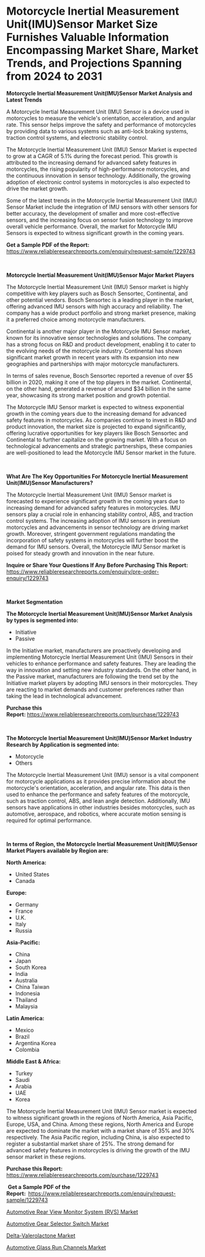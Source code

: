 <p><h1>Motorcycle Inertial Measurement Unit(IMU)Sensor Market Size Furnishes Valuable Information Encompassing Market Share, Market Trends, and Projections Spanning from 2024 to 2031</h1></p><p><strong>Motorcycle Inertial Measurement Unit(IMU)Sensor Market Analysis and Latest Trends</strong></p>
<p><p>A Motorcycle Inertial Measurement Unit (IMU) Sensor is a device used in motorcycles to measure the vehicle's orientation, acceleration, and angular rate. This sensor helps improve the safety and performance of motorcycles by providing data to various systems such as anti-lock braking systems, traction control systems, and electronic stability control.</p><p>The Motorcycle Inertial Measurement Unit (IMU) Sensor Market is expected to grow at a CAGR of 5.1% during the forecast period. This growth is attributed to the increasing demand for advanced safety features in motorcycles, the rising popularity of high-performance motorcycles, and the continuous innovation in sensor technology. Additionally, the growing adoption of electronic control systems in motorcycles is also expected to drive the market growth.</p><p>Some of the latest trends in the Motorcycle Inertial Measurement Unit (IMU) Sensor Market include the integration of IMU sensors with other sensors for better accuracy, the development of smaller and more cost-effective sensors, and the increasing focus on sensor fusion technology to improve overall vehicle performance. Overall, the market for Motorcycle IMU Sensors is expected to witness significant growth in the coming years.</p></p>
<p><strong>Get a Sample PDF of the Report:&nbsp;</strong> <a href="https://www.reliableresearchreports.com/enquiry/request-sample/1229743">https://www.reliableresearchreports.com/enquiry/request-sample/1229743</a></p>
<p>&nbsp;</p>
<p><strong>Motorcycle Inertial Measurement Unit(IMU)Sensor Major Market Players</strong></p>
<p><p>The Motorcycle Inertial Measurement Unit (IMU) Sensor market is highly competitive with key players such as Bosch Sensortec, Continental, and other potential vendors. Bosch Sensortec is a leading player in the market, offering advanced IMU sensors with high accuracy and reliability. The company has a wide product portfolio and strong market presence, making it a preferred choice among motorcycle manufacturers.</p><p>Continental is another major player in the Motorcycle IMU Sensor market, known for its innovative sensor technologies and solutions. The company has a strong focus on R&D and product development, enabling it to cater to the evolving needs of the motorcycle industry. Continental has shown significant market growth in recent years with its expansion into new geographies and partnerships with major motorcycle manufacturers.</p><p>In terms of sales revenue, Bosch Sensortec reported a revenue of over $5 billion in 2020, making it one of the top players in the market. Continental, on the other hand, generated a revenue of around $34 billion in the same year, showcasing its strong market position and growth potential.</p><p>The Motorcycle IMU Sensor market is expected to witness exponential growth in the coming years due to the increasing demand for advanced safety features in motorcycles. As companies continue to invest in R&D and product innovation, the market size is projected to expand significantly, offering lucrative opportunities for key players like Bosch Sensortec and Continental to further capitalize on the growing market. With a focus on technological advancements and strategic partnerships, these companies are well-positioned to lead the Motorcycle IMU Sensor market in the future.</p></p>
<p>&nbsp;</p>
<p><strong>What Are The Key Opportunities For Motorcycle Inertial Measurement Unit(IMU)Sensor Manufacturers?</strong></p>
<p><p>The Motorcycle Inertial Measurement Unit (IMU) Sensor market is forecasted to experience significant growth in the coming years due to increasing demand for advanced safety features in motorcycles. IMU sensors play a crucial role in enhancing stability control, ABS, and traction control systems. The increasing adoption of IMU sensors in premium motorcycles and advancements in sensor technology are driving market growth. Moreover, stringent government regulations mandating the incorporation of safety systems in motorcycles will further boost the demand for IMU sensors. Overall, the Motorcycle IMU Sensor market is poised for steady growth and innovation in the near future.</p></p>
<p><strong>Inquire or Share Your Questions If Any Before Purchasing This Report:</strong> <a href="https://www.reliableresearchreports.com/enquiry/pre-order-enquiry/1229743">https://www.reliableresearchreports.com/enquiry/pre-order-enquiry/1229743</a></p>
<p>&nbsp;</p>
<p><strong>Market Segmentation</strong></p>
<p><strong>The Motorcycle Inertial Measurement Unit(IMU)Sensor Market Analysis by types is segmented into:</strong></p>
<p><ul><li>Initiative</li><li>Passive</li></ul></p>
<p><p>In the Initiative market, manufacturers are proactively developing and implementing Motorcycle Inertial Measurement Unit (IMU) Sensors in their vehicles to enhance performance and safety features. They are leading the way in innovation and setting new industry standards. On the other hand, in the Passive market, manufacturers are following the trend set by the Initiative market players by adopting IMU sensors in their motorcycles. They are reacting to market demands and customer preferences rather than taking the lead in technological advancement.</p></p>
<p><strong>Purchase this Report:&nbsp;</strong><a href="https://www.reliableresearchreports.com/purchase/1229743">https://www.reliableresearchreports.com/purchase/1229743</a></p>
<p>&nbsp;</p>
<p><strong>The Motorcycle Inertial Measurement Unit(IMU)Sensor Market Industry Research by Application is segmented into:</strong></p>
<p><ul><li>Motorcycle</li><li>Others</li></ul></p>
<p><p>The Motorcycle Inertial Measurement Unit (IMU) sensor is a vital component for motorcycle applications as it provides precise information about the motorcycle's orientation, acceleration, and angular rate. This data is then used to enhance the performance and safety features of the motorcycle, such as traction control, ABS, and lean angle detection. Additionally, IMU sensors have applications in other industries besides motorcycles, such as automotive, aerospace, and robotics, where accurate motion sensing is required for optimal performance.</p></p>
<p>&nbsp;</p>
<p><strong>In terms of Region, the Motorcycle Inertial Measurement Unit(IMU)Sensor Market Players available by Region are:</strong></p>
<p>
    <p> <strong> North America: </strong>
        <ul>
            <li>United States</li>
            <li>Canada</li>
        </ul>
        </p> 
    <p> <strong> Europe: </strong>
        <ul>
            <li>Germany</li>
            <li>France</li>
            <li>U.K.</li>
            <li>Italy</li>
            <li>Russia</li>
        </ul>
        </p> 
    <p> <strong> Asia-Pacific: </strong>
        <ul>
            <li>China</li>
            <li>Japan</li>
            <li>South Korea</li>
            <li>India</li>
            <li>Australia</li>
            <li>China Taiwan</li>
            <li>Indonesia</li>
            <li>Thailand</li>
            <li>Malaysia</li>
        </ul>
        </p> 
    <p> <strong> Latin America: </strong>
        <ul>
            <li>Mexico</li>
            <li>Brazil</li>
            <li>Argentina Korea</li>
            <li>Colombia</li>
        </ul>
        </p> 
    <p> <strong> Middle East & Africa: </strong>
        <ul>
            <li>Turkey</li>
            <li>Saudi</li>
            <li>Arabia</li>
            <li>UAE</li>
            <li>Korea</li>
        </ul>
    </p>
    </p>
<p><p>The Motorcycle Inertial Measurement Unit (IMU) Sensor market is expected to witness significant growth in the regions of North America, Asia Pacific, Europe, USA, and China. Among these regions, North America and Europe are expected to dominate the market with a market share of 35% and 30% respectively. The Asia Pacific region, including China, is also expected to register a substantial market share of 25%. The strong demand for advanced safety features in motorcycles is driving the growth of the IMU sensor market in these regions.</p></p>
<p><strong>Purchase this Report: </strong><a href="https://www.reliableresearchreports.com/purchase/1229743">https://www.reliableresearchreports.com/purchase/1229743</a></p>
<p>&nbsp;<strong>Get a Sample PDF of the Report:&nbsp;&nbsp;</strong><a href="https://www.reliableresearchreports.com/enquiry/request-sample/1229743">https://www.reliableresearchreports.com/enquiry/request-sample/1229743</a></p>
<p><strong></strong></p>
<p><p><a href="https://view.publitas.com/reportprime-1/automotive-rear-view-monitor-system-rvs-market-challenges-opportunities-and-growth-drivers-and-major-market-players-forecasted-for-period-from-2023-2030/">Automotive Rear View Monitor System (RVS) Market</a></p><p><a href="https://view.publitas.com/reportprime-1/global-automotive-gear-selector-switch-market-by-types-applications-and-major-players-with-regional-growth-rate-analysis-and-development-situation-from-2023-to-2030/">Automotive Gear Selector Switch Market</a></p><p><a href="https://natural-crush-b99.notion.site/Delta-Valerolactone-Market-Size-Global-Industry-Overview-Market-Segmentation-and-Forecast-2024-to-b25283da8b1b4817963c55294139cd1e">Delta-Valerolactone Market</a></p><p><a href="https://view.publitas.com/reportprime-1/insights-into-automotive-glass-run-channels-market-size-analysing-market-share-trends-and-growth-from-2023-to-2030/">Automotive Glass Run Channels Market</a></p></p>